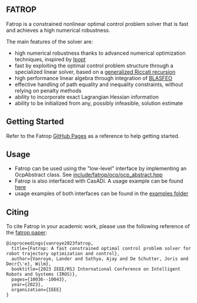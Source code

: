 ## FATROP
Fatrop is a constrained nonlinear optimal control problem solver that is fast and achieves a high numerical robustness.

The main features of the solver are:
- high numerical robustness thanks to advanced numerical optimization techniques, inspired by [Ipopt](https://coin-or.github.io/Ipopt/)
- fast by exploiting the optimal control problem structure through a specialized linear solver, based on a [generalized Riccati recursion](https://onlinelibrary.wiley.com/doi/full/10.1002/oca.3064)
- high performance linear algebra through integration of [BLASFEO](https://github.com/giaf/blasfeo)
- effective handling of path equality and inequality constraints, without relying on penalty methods
- ability to incorporate exact Lagrangian Hessian information
- ability to be initialized from any, possibly infeasible, solution estimate

## Getting Started

Refer to the Fatrop [GitHub Pages](https://meco-group.github.io/fatrop/) as a reference to help getting started.

## Usage
- Fatrop can be used using the "low-level" interface by implementing an OcpAbstract class. See [include/fatrop/ocp/ocp_abstract.hpp](include/fatrop/ocp/ocp_abstract.hpp)
- Fatrop is also interfaced with CasADi. A usage example can be found [here](https://github.com/jgillis/fatrop_demo)
- usage examples of both interfaces can be found in the [examples folder](examples)

## Citing
To cite Fatrop in your academic work, please use the following reference of the [fatrop paper](https://arxiv.org/abs/2303.16746):

```
@inproceedings{vanroye2023fatrop,
  title={Fatrop: A fast constrained optimal control problem solver for robot trajectory optimization and control},
  author={Vanroye, Lander and Sathya, Ajay and De Schutter, Joris and Decr{\'e}, Wilm},
  booktitle={2023 IEEE/RSJ International Conference on Intelligent Robots and Systems (IROS)},
  pages={10036--10043},
  year={2023},
  organization={IEEE}
}
```